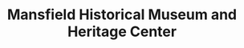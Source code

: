 ---
layout: repo
title: "Mansfield Historical Museum and Heritage Center"
id: 17511
permalink: repos/17511/
---